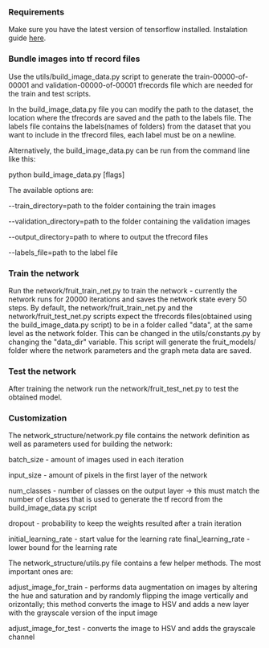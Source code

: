 ### Requirements ###

  Make sure you have the latest version of tensorflow installed. Instalation guide [here](https://www.tensorflow.org/install/).

### Bundle images into tf record files ###

Use the utils/build_image_data.py script to generate the train-00000-of-00001 and validation-00000-of-00001 tfrecords file 
which are needed for the train and test scripts. 

In the build_image_data.py file you can modify the path to the dataset, the location where the tfrecords are saved and 
the path to the labels file. The labels file contains the labels(names of folders) from the dataset that you want to include in the tfrecord files, each label must be on a newline.

Alternatively, the build_image_data.py can be run from the command line like this:

python build_image_data.py \[flags\]

The available options are:

--train_directory=path to the folder containing the train images 

--validation_directory=path to the folder containing the validation images 

--output_directory=path to where to output the tfrecord files 

--labels_file=path to the label file

### Train the network ###

Run the network/fruit_train_net.py to train the network - currently the network runs for 20000 iterations and saves the 
network state every 50 steps. 
By default, the network/fruit_train_net.py and the network/fruit_test_net.py scripts expect the tfrecords files(obtained using the build_image_data.py script) to be in a folder called "data", at the same level as the network folder. This can be changed in the utils/constants.py by changing the "data_dir" variable.
This script will generate the fruit_models/ folder where the network parameters and the graph meta data 
are saved.

### Test the network ###

After training the network run the network/fruit_test_net.py to test the obtained model.

### Customization ###

The network_structure/network.py file contains the network definition as well as parameters used for building the network: 

batch_size - amount of images used in each iteration

input_size - amount of pixels in the first layer of the network

num_classes - number of classes on the output layer -> this must match the number of 
classes that is used to generate the tf record from the build_image_data.py script

dropout - probability to keep the weights resulted after a train iteration

initial_learning_rate - start value for the learning rate
final_learning_rate - lower bound for the learning rate

The network_structure/utils.py file contains a few helper methods. The most important ones are:

adjust_image_for_train - performs data augmentation on images by altering the hue 
and saturation and by randomly flipping the image vertically and orizontally; 
this method converts the image to HSV and adds a new layer with the grayscale version of the input image

adjust_image_for_test - converts the image to HSV and adds the grayscale channel
